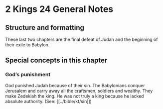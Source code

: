 # 2 Kings 24 General Notes
## Structure and formatting

These last two chapters are the final defeat of Judah and the beginning of their exile to Babylon.

## Special concepts in this chapter
### God’s punishment
God punished Judah because of their sin. The Babylonians conquer Jerusalem and carry away all the craftsmen, soldiers and wealthy. They make Zedekiah the king. He was not truly a king because he lacked absolute authority. (See: [[../bible/kt/sin]])